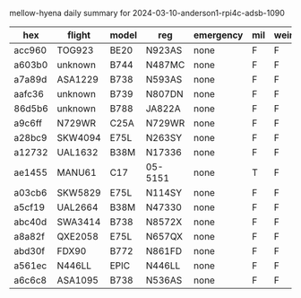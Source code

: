mellow-hyena daily summary for 2024-03-10-anderson1-rpi4c-adsb-1090

|hex|flight|model|reg|emergency|mil|weirdo|
|--|--|--|--|--|--|--|
|acc960|TOG923|BE20|N923AS|none|F|F|
|a603b0|unknown|B744|N487MC|none|F|F|
|a7a89d|ASA1229|B738|N593AS|none|F|F|
|aafc36|unknown|B739|N807DN|none|F|F|
|86d5b6|unknown|B788|JA822A|none|F|F|
|a9c6ff|N729WR|C25A|N729WR|none|F|F|
|a28bc9|SKW4094|E75L|N263SY|none|F|F|
|a12732|UAL1632|B38M|N17336|none|F|F|
|ae1455|MANU61|C17|05-5151|none|T|F|
|a03cb6|SKW5829|E75L|N114SY|none|F|F|
|a5cf19|UAL2664|B38M|N47330|none|F|F|
|abc40d|SWA3414|B738|N8572X|none|F|F|
|a8a82f|QXE2058|E75L|N657QX|none|F|F|
|abd30f|FDX90|B772|N861FD|none|F|F|
|a561ec|N446LL|EPIC|N446LL|none|F|F|
|a6c6c8|ASA1095|B738|N536AS|none|F|F|
